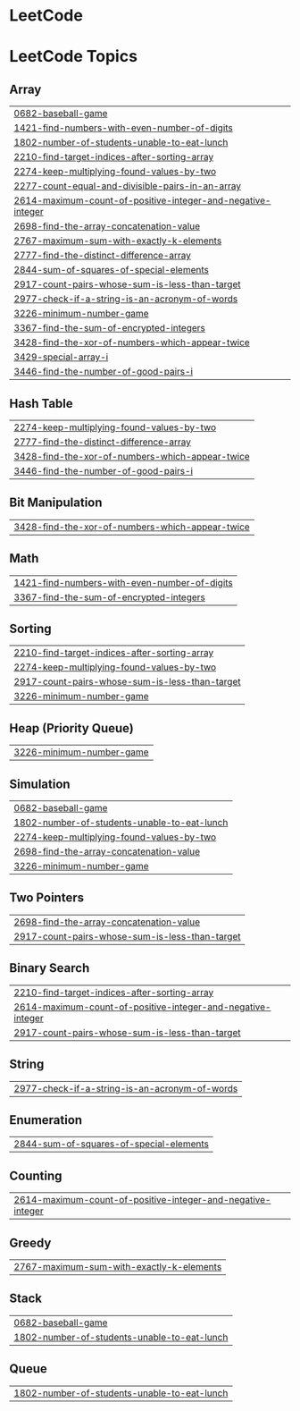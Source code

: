 # LeetCode
<!---LeetCode Topics Start-->
# LeetCode Topics
## Array
|  |
| ------- |
| [0682-baseball-game](https://github.com/KD3-83566-Pravin/LeetCode/tree/master/0682-baseball-game) |
| [1421-find-numbers-with-even-number-of-digits](https://github.com/KD3-83566-Pravin/LeetCode/tree/master/1421-find-numbers-with-even-number-of-digits) |
| [1802-number-of-students-unable-to-eat-lunch](https://github.com/KD3-83566-Pravin/LeetCode/tree/master/1802-number-of-students-unable-to-eat-lunch) |
| [2210-find-target-indices-after-sorting-array](https://github.com/KD3-83566-Pravin/LeetCode/tree/master/2210-find-target-indices-after-sorting-array) |
| [2274-keep-multiplying-found-values-by-two](https://github.com/KD3-83566-Pravin/LeetCode/tree/master/2274-keep-multiplying-found-values-by-two) |
| [2277-count-equal-and-divisible-pairs-in-an-array](https://github.com/KD3-83566-Pravin/LeetCode/tree/master/2277-count-equal-and-divisible-pairs-in-an-array) |
| [2614-maximum-count-of-positive-integer-and-negative-integer](https://github.com/KD3-83566-Pravin/LeetCode/tree/master/2614-maximum-count-of-positive-integer-and-negative-integer) |
| [2698-find-the-array-concatenation-value](https://github.com/KD3-83566-Pravin/LeetCode/tree/master/2698-find-the-array-concatenation-value) |
| [2767-maximum-sum-with-exactly-k-elements](https://github.com/KD3-83566-Pravin/LeetCode/tree/master/2767-maximum-sum-with-exactly-k-elements) |
| [2777-find-the-distinct-difference-array](https://github.com/KD3-83566-Pravin/LeetCode/tree/master/2777-find-the-distinct-difference-array) |
| [2844-sum-of-squares-of-special-elements](https://github.com/KD3-83566-Pravin/LeetCode/tree/master/2844-sum-of-squares-of-special-elements) |
| [2917-count-pairs-whose-sum-is-less-than-target](https://github.com/KD3-83566-Pravin/LeetCode/tree/master/2917-count-pairs-whose-sum-is-less-than-target) |
| [2977-check-if-a-string-is-an-acronym-of-words](https://github.com/KD3-83566-Pravin/LeetCode/tree/master/2977-check-if-a-string-is-an-acronym-of-words) |
| [3226-minimum-number-game](https://github.com/KD3-83566-Pravin/LeetCode/tree/master/3226-minimum-number-game) |
| [3367-find-the-sum-of-encrypted-integers](https://github.com/KD3-83566-Pravin/LeetCode/tree/master/3367-find-the-sum-of-encrypted-integers) |
| [3428-find-the-xor-of-numbers-which-appear-twice](https://github.com/KD3-83566-Pravin/LeetCode/tree/master/3428-find-the-xor-of-numbers-which-appear-twice) |
| [3429-special-array-i](https://github.com/KD3-83566-Pravin/LeetCode/tree/master/3429-special-array-i) |
| [3446-find-the-number-of-good-pairs-i](https://github.com/KD3-83566-Pravin/LeetCode/tree/master/3446-find-the-number-of-good-pairs-i) |
## Hash Table
|  |
| ------- |
| [2274-keep-multiplying-found-values-by-two](https://github.com/KD3-83566-Pravin/LeetCode/tree/master/2274-keep-multiplying-found-values-by-two) |
| [2777-find-the-distinct-difference-array](https://github.com/KD3-83566-Pravin/LeetCode/tree/master/2777-find-the-distinct-difference-array) |
| [3428-find-the-xor-of-numbers-which-appear-twice](https://github.com/KD3-83566-Pravin/LeetCode/tree/master/3428-find-the-xor-of-numbers-which-appear-twice) |
| [3446-find-the-number-of-good-pairs-i](https://github.com/KD3-83566-Pravin/LeetCode/tree/master/3446-find-the-number-of-good-pairs-i) |
## Bit Manipulation
|  |
| ------- |
| [3428-find-the-xor-of-numbers-which-appear-twice](https://github.com/KD3-83566-Pravin/LeetCode/tree/master/3428-find-the-xor-of-numbers-which-appear-twice) |
## Math
|  |
| ------- |
| [1421-find-numbers-with-even-number-of-digits](https://github.com/KD3-83566-Pravin/LeetCode/tree/master/1421-find-numbers-with-even-number-of-digits) |
| [3367-find-the-sum-of-encrypted-integers](https://github.com/KD3-83566-Pravin/LeetCode/tree/master/3367-find-the-sum-of-encrypted-integers) |
## Sorting
|  |
| ------- |
| [2210-find-target-indices-after-sorting-array](https://github.com/KD3-83566-Pravin/LeetCode/tree/master/2210-find-target-indices-after-sorting-array) |
| [2274-keep-multiplying-found-values-by-two](https://github.com/KD3-83566-Pravin/LeetCode/tree/master/2274-keep-multiplying-found-values-by-two) |
| [2917-count-pairs-whose-sum-is-less-than-target](https://github.com/KD3-83566-Pravin/LeetCode/tree/master/2917-count-pairs-whose-sum-is-less-than-target) |
| [3226-minimum-number-game](https://github.com/KD3-83566-Pravin/LeetCode/tree/master/3226-minimum-number-game) |
## Heap (Priority Queue)
|  |
| ------- |
| [3226-minimum-number-game](https://github.com/KD3-83566-Pravin/LeetCode/tree/master/3226-minimum-number-game) |
## Simulation
|  |
| ------- |
| [0682-baseball-game](https://github.com/KD3-83566-Pravin/LeetCode/tree/master/0682-baseball-game) |
| [1802-number-of-students-unable-to-eat-lunch](https://github.com/KD3-83566-Pravin/LeetCode/tree/master/1802-number-of-students-unable-to-eat-lunch) |
| [2274-keep-multiplying-found-values-by-two](https://github.com/KD3-83566-Pravin/LeetCode/tree/master/2274-keep-multiplying-found-values-by-two) |
| [2698-find-the-array-concatenation-value](https://github.com/KD3-83566-Pravin/LeetCode/tree/master/2698-find-the-array-concatenation-value) |
| [3226-minimum-number-game](https://github.com/KD3-83566-Pravin/LeetCode/tree/master/3226-minimum-number-game) |
## Two Pointers
|  |
| ------- |
| [2698-find-the-array-concatenation-value](https://github.com/KD3-83566-Pravin/LeetCode/tree/master/2698-find-the-array-concatenation-value) |
| [2917-count-pairs-whose-sum-is-less-than-target](https://github.com/KD3-83566-Pravin/LeetCode/tree/master/2917-count-pairs-whose-sum-is-less-than-target) |
## Binary Search
|  |
| ------- |
| [2210-find-target-indices-after-sorting-array](https://github.com/KD3-83566-Pravin/LeetCode/tree/master/2210-find-target-indices-after-sorting-array) |
| [2614-maximum-count-of-positive-integer-and-negative-integer](https://github.com/KD3-83566-Pravin/LeetCode/tree/master/2614-maximum-count-of-positive-integer-and-negative-integer) |
| [2917-count-pairs-whose-sum-is-less-than-target](https://github.com/KD3-83566-Pravin/LeetCode/tree/master/2917-count-pairs-whose-sum-is-less-than-target) |
## String
|  |
| ------- |
| [2977-check-if-a-string-is-an-acronym-of-words](https://github.com/KD3-83566-Pravin/LeetCode/tree/master/2977-check-if-a-string-is-an-acronym-of-words) |
## Enumeration
|  |
| ------- |
| [2844-sum-of-squares-of-special-elements](https://github.com/KD3-83566-Pravin/LeetCode/tree/master/2844-sum-of-squares-of-special-elements) |
## Counting
|  |
| ------- |
| [2614-maximum-count-of-positive-integer-and-negative-integer](https://github.com/KD3-83566-Pravin/LeetCode/tree/master/2614-maximum-count-of-positive-integer-and-negative-integer) |
## Greedy
|  |
| ------- |
| [2767-maximum-sum-with-exactly-k-elements](https://github.com/KD3-83566-Pravin/LeetCode/tree/master/2767-maximum-sum-with-exactly-k-elements) |
## Stack
|  |
| ------- |
| [0682-baseball-game](https://github.com/KD3-83566-Pravin/LeetCode/tree/master/0682-baseball-game) |
| [1802-number-of-students-unable-to-eat-lunch](https://github.com/KD3-83566-Pravin/LeetCode/tree/master/1802-number-of-students-unable-to-eat-lunch) |
## Queue
|  |
| ------- |
| [1802-number-of-students-unable-to-eat-lunch](https://github.com/KD3-83566-Pravin/LeetCode/tree/master/1802-number-of-students-unable-to-eat-lunch) |
<!---LeetCode Topics End-->